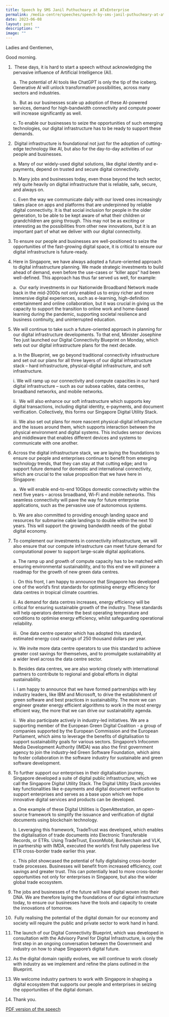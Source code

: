 ```yaml
---
title: Speech by SMS Janil Puthucheary at ATxEnterprise
permalink: /media-centre/speeches/speech-by-sms-janil-puthucheary-at-atxenterprise/
date: 2023-06-08
layout: post
description: ""
image: ""
---
```

Ladies and Gentlemen, 

Good morning.  
  
1.  These days, it is hard to start a speech without acknowledging the pervasive influence of Artificial Intelligence (AI).   
  
    a.  The potential of AI tools like ChatGPT is only the tip of the iceberg. Generative AI will unlock transformative possibilities, across many sectors and industries.   
  
    b.  But as our businesses scale up adoption of these AI-powered services, demand for high-bandwidth connectivity and compute power will increase significantly as well.   
  
    c. To enable our businesses to seize the opportunities of such emerging technologies, our digital infrastructure has to be ready to support these demands.  
  
2.  Digital infrastructure is foundational not just for the adoption of cutting-edge technology like AI, but also for the day-to-day activities of our people and businesses.    
  
    a. Many of our widely-used digital solutions, like digital identity and e-payments, depend on trusted and secure digital connectivity.    
  
    b. Many jobs and businesses today, even those beyond the tech sector, rely quite heavily on digital infrastructure that is reliable, safe, secure, and always on.    
  
    c. Even the way we communicate daily with our loved ones increasingly takes place on apps and platforms that are underpinned by reliable digital connectivity. It is that social inclusion for people in the older generation, to be able to be kept aware of what their children or grandchildren are going through. This may not be as exciting or interesting as the possibilities from other new innovations, but it is an important part of what we deliver with our digital connectivity.   
  
3. To ensure our people and businesses are well-positioned to seize the opportunities of the fast-growing digital space, it is critical to ensure our digital infrastructure is future-ready.   
  
4. Here in Singapore, we have always adopted a future-oriented approach to digital infrastructure planning. We made strategic investments to build ahead of demand, even before the use-cases or “killer apps” had been well-defined. This approach has thus far served us well, for example:  
  
    a.  Our early investments in our Nationwide Broadband Network made back in the mid-2000s not only enabled us to enjoy richer and more immersive digital experiences, such as e-learning, high-definition entertainment and online collaboration, but it was crucial in giving us the capacity to support the transition to online work and home-based learning during the pandemic, supporting societal resilience and business continuity, and uninterrupted education.   
  
5. We will continue to take such a future-oriented approach in planning for our digital infrastructure developments. To that end, Minister Josephine Teo just launched our Digital Connectivity Blueprint on Monday, which sets out our digital infrastructure plans for the next decade.    
  
     a. In the Blueprint, we go beyond traditional connectivity infrastructure and set out our plans for all three layers of our digital infrastructure stack – hard infrastructure, physical-digital infrastructure, and soft infrastructure.   
  
     i. We will ramp up our connectivity and compute capacities in our hard digital infrastructure – such as our subsea cables, data centres, broadband networks, and mobile networks.   
  
     ii.  We will also enhance our soft infrastructure which supports key digital transactions, including digital identity, e-payments, and document verification. Collectively, this forms our Singapore Digital Utility Stack.   
  
     iii. We also set out plans for more nascent physical-digital infrastructure and the issues around them, which supports interaction between the physical environment and digital systems. This includes sensor devices and middleware that enables different devices and systems to communicate with one another.  
  
6. Across the digital infrastructure stack, we are laying the foundations to ensure our people and enterprises continue to benefit from emerging technology trends, that they can stay at that cutting edge; and to support future demand for domestic and international connectivity, which are crucial to the value proposition that we have here in Singapore:   
  
    a.  We will enable end-to-end 10Gbps domestic connectivity within the next five years – across broadband, Wi-Fi and mobile networks. This seamless connectivity will pave the way for future enterprise applications, such as the pervasive use of autonomous systems.   
  
    b. We are also committed to providing enough landing space and resources for submarine cable landings to double within the next 10 years. This will support the growing bandwidth needs of the global digital economy.   
  
7. To complement our investments in connectivity infrastructure, we will also ensure that our compute infrastructure can meet future demand for computational power to support large-scale digital applications.   
  
     a. The ramp up and growth of compute capacity has to be matched with ensuring environmental sustainability, and to this end we will pioneer a roadmap for the growth of new green data centres.   
  
     i.  On this front, I am happy to announce that Singapore has developed one of the world’s first standards for optimising energy efficiency for data centres in tropical climate countries.   
  
     ii. As demand for data centres increases, energy efficiency will be critical for ensuring sustainable growth of the industry. These standards will help operators determine the best operating temperature and conditions to optimise energy efficiency, whilst safeguarding operational reliability.  
  
     iii.  One data centre operator which has adopted this standard, estimated energy cost savings of 250 thousand dollars per year.  
  
     iv. We invite more data centre operators to use this standard to achieve greater cost savings for themselves, and to promulgate sustainability at a wider level across the data centre sector.  
  
    b. Besides data centres, we are also working closely with international partners to contribute to regional and global efforts in digital sustainability.   
  
     i. I am happy to announce that we have formed partnerships with key industry leaders, like IBM and Microsoft, to drive the establishment of green software and best practices in sustainability. The more we can engineer greater energy efficient algorithms to work in the most energy efficient way, the more that we can drive our sustainability agenda.  
  
     ii.  We also participate actively in industry-led initiatives. We are a supporting member of the European Green Digital Coalition - a group of companies supported by the European Commission and the European Parliament, which aims to leverage the benefits of digitalisation to support sustainability goals for various sectors. Singapore’s Infocomm Media Development Authority (IMDA) was also the first government agency to join the industry-led Green Software Foundation, which aims to foster collaboration in the software industry for sustainable and green software development.   
  
8. To further support our enterprises in their digitalisation journey, Singapore developed a suite of digital public infrastructure, which we call the Singapore Digital Utility Stack. The Digital Utility Stack provides key functionalities like e-payments and digital document verification to support enterprises and serves as a base upon which we hope innovative digital services and products can be developed.    
  
    a. One example of these Digital Utilities is OpenAttestation, an open-source framework to simplify the issuance and verification of digital documents using blockchain technology.   
  
    b. Leveraging this framework, TradeTrust was developed, which enables the digitalisation of trade documents into Electronic Transferable Records, or ETRs. Using TradeTrust, ExxonMobil, Bunkerchain and VLK, in partnership with IMDA, executed the world’s first fully paperless live ETR cross-border trade earlier this year.   
  
    c. This pilot showcased the potential of fully digitalising cross-border trade processes. Businesses will benefit from increased efficiency, cost savings and greater trust. This can potentially lead to more cross-border opportunities not only for enterprises in Singapore, but also the wider global trade ecosystem.  
  
9. The jobs and businesses of the future will have digital woven into their DNA. We are therefore laying the foundations of our digital infrastructure today, to ensure our businesses have the tools and capacity to create the innovations of tomorrow.   
  
10.  Fully realising the potential of the digital domain for our economy and society will require the public and private sector to work hand in hand.  
  
11. The launch of our Digital Connectivity Blueprint, which was developed in consultation with the Advisory Panel for Digital Infrastructure, is only the first step in an ongoing conversation between the Government and industry on how to shape Singapore’s digital future.    
  
12. As the digital domain rapidly evolves, we will continue to work closely with industry as we implement and refine the plans outlined in the Blueprint.  
  
13. We welcome industry partners to work with Singapore in shaping a digital ecosystem that supports our people and enterprises in seizing the opportunities of the digital domain.   
  
14. Thank you.

[PDF version of the speech](/files/Speeches%202023/speech%20by%20sms%20janil%20at%20atxenterprise%20on%208%20june%202023.pdf)